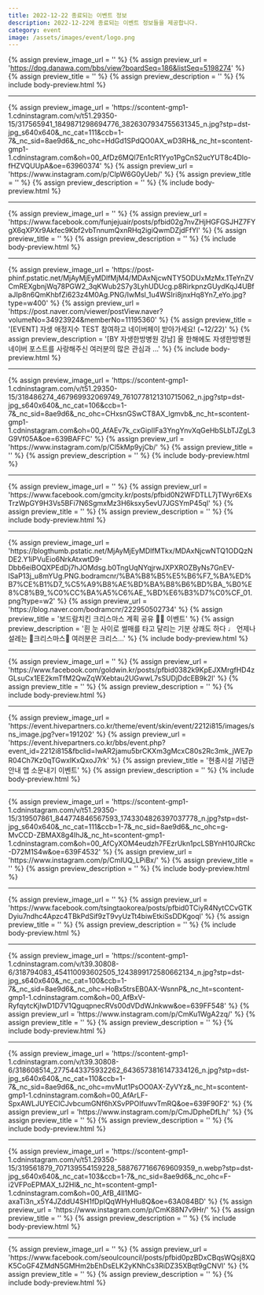 ```yaml
---
title: 2022-12-22 종료되는 이벤트 정보
description: 2022-12-22에 종료되는 이벤트 정보들을 제공합니다.
category: event
image: /assets/images/event/logo.png
---
```

{% assign preview_image_url = '' %}
{% assign preview_url = 'https://dpg.danawa.com/bbs/view?boardSeq=186&listSeq=5198274' %}
{% assign preview_title = '' %}
{% assign preview_description = '' %}
{% include body-preview.html %}
<hr>{% assign preview_image_url = 'https://scontent-gmp1-1.cdninstagram.com/v/t51.29350-15/317565941_1849871298694776_3826307934755631345_n.jpg?stp=dst-jpg_s640x640&amp;_nc_cat=111&amp;ccb=1-7&amp;_nc_sid=8ae9d6&amp;_nc_ohc=HdGd1SPdQO0AX_wD3RH&amp;_nc_ht=scontent-gmp1-1.cdninstagram.com&amp;oh=00_AfDz6MQl7En1cR1Yyo1PgCnS2ucYUT8c4Dlo-fHZVQUUpA&amp;oe=63960374' %}
{% assign preview_url = 'https://www.instagram.com/p/ClpW6G0yUeb/' %}
{% assign preview_title = '' %}
{% assign preview_description = '' %}
{% include body-preview.html %}
<hr>{% assign preview_image_url = '' %}
{% assign preview_url = 'https://www.facebook.com/funjejuair/posts/pfbid02g7nvZHjHGFGSJHZ7FYgX6qXPXr9Akfec9Kbf2vbTnnumQxnRHq2igiQwmDZjdFfYl' %}
{% assign preview_title = '' %}
{% assign preview_description = '' %}
{% include body-preview.html %}
<hr>{% assign preview_image_url = 'https://post-phinf.pstatic.net/MjAyMjEyMDlfMjM4/MDAxNjcwNTY5ODUxMzMx.1TeYnZVCmREXgbnjWq78PGW2_3qKWub2S7y3LyhUDUcg.p8RirkpnzGUydKqJ4UBfaJIp8n6QmKhbfZi623z4M0Ag.PNG/IwMsl_1u4WSIri8jnxHq8Yn7_eYo.jpg?type=w400' %}
{% assign preview_url = 'https://post.naver.com/viewer/postView.naver?volumeNo=34923924&memberNo=11195360' %}
{% assign preview_title = '[EVENT] 자생 애정지수 TEST 참여하고 네이버페이 받아가세요! (~12/22)' %}
{% assign preview_description = '[BY 자생한방병원 강남] 올 한해에도 자생한방병원 네이버 포스트를 사랑해주신 여러분의 많은 관심과 ...' %}
{% include body-preview.html %}
<hr>{% assign preview_image_url = 'https://scontent-gmp1-1.cdninstagram.com/v/t51.29350-15/318486274_467969932069749_7610778121310715062_n.jpg?stp=dst-jpg_s640x640&amp;_nc_cat=106&amp;ccb=1-7&amp;_nc_sid=8ae9d6&amp;_nc_ohc=CHxsnGSwCT8AX_lgmvb&amp;_nc_ht=scontent-gmp1-1.cdninstagram.com&amp;oh=00_AfAEv7k_cxGipIIFa3YngYnvXqGeHbSLbTJZgL3G9Vf05A&amp;oe=639BAFFC' %}
{% assign preview_url = 'https://www.instagram.com/p/Cl5kMp9yjCb/' %}
{% assign preview_title = '' %}
{% assign preview_description = '' %}
{% include body-preview.html %}
<hr>{% assign preview_image_url = '' %}
{% assign preview_url = 'https://www.facebook.com/gmcity.kr/posts/pfbid0N2WFDTLL7jTWyr6EXsTrzWpGY9H3Vs5BFi7N6SgmxMz3H6ksxy5evU7JGSYmP45ql' %}
{% assign preview_title = '' %}
{% assign preview_description = '' %}
{% include body-preview.html %}
<hr>{% assign preview_image_url = 'https://blogthumb.pstatic.net/MjAyMjEyMDlfMTkx/MDAxNjcwNTQ1ODQzNDE2.Y1iPVuEio6NrkAtxwtD9-Dbb6eiBOQXPEdDj7hJOMdsg.b0TngUqNYqjrwJXPXROZByNs7GnEV-lSaP13j_u8mYUg.PNG.bodramcnr/%BA%B8%B5%E5%B6%F7_%BA%ED%B7%CE%B1%D7_%C5%A9%B8%AE%BD%BA%B8%B6%BD%BA_%B0%E8%C8%B9_%C0%CC%BA%A5%C6%AE_%BD%E6%B3%D7%C0%CF_01.png?type=w2' %}
{% assign preview_url = 'https://blog.naver.com/bodramcnr/222950502734' %}
{% assign preview_title = '보드람치킨 크리스마스 계획 공유 🎅🎁 이벤트' %}
{% assign preview_description = '흰 눈 사이로 썰매를 타고 달리는 기분 상쾌도 하다 ♩ 언제나 설레는 🎄크리스마스🎄 여러분은 크리스...' %}
{% include body-preview.html %}
<hr>{% assign preview_image_url = '' %}
{% assign preview_url = 'https://www.facebook.com/goldwin.kr/posts/pfbid0382k9KpEJXMrgfHD4zGLsuCx1EE2kmTfM2QwZqWXebtau2UGwwL7sSUDjDdcEB9k2l' %}
{% assign preview_title = '' %}
{% assign preview_description = '' %}
{% include body-preview.html %}
<hr>{% assign preview_image_url = 'https://event.hivepartners.co.kr/theme/event/skin/event/2212i815/images/sns_image.jpg?ver=191202' %}
{% assign preview_url = 'https://event.hivepartners.co.kr/bbs/event.php?event_id=2212i815&fbclid=IwAR2jamu5brCKXm3gMcxC80s2Rc3mk_jWE7pR04Ch7Kz0qTGwxIKxQxoJ7rk' %}
{% assign preview_title = '현충시설 기념관 안내 앱 소문내기 이벤트' %}
{% assign preview_description = '' %}
{% include body-preview.html %}
<hr>{% assign preview_image_url = 'https://scontent-gmp1-1.cdninstagram.com/v/t51.29350-15/319507861_844774846567593_1743304826397037778_n.jpg?stp=dst-jpg_s640x640&amp;_nc_cat=111&amp;ccb=1-7&amp;_nc_sid=8ae9d6&amp;_nc_ohc=g-MvCCD-ZBMAX8g4IhJ&amp;_nc_ht=scontent-gmp1-1.cdninstagram.com&amp;oh=00_AfCyXOM4eudzh7FEzrUkn1pcLSBYnH10JRCkc-D72M1S4w&amp;oe=639F4532' %}
{% assign preview_url = 'https://www.instagram.com/p/CmIUQ_LPiBx/' %}
{% assign preview_title = '' %}
{% assign preview_description = '' %}
{% include body-preview.html %}
<hr>{% assign preview_image_url = '' %}
{% assign preview_url = 'https://www.facebook.com/tsingtaokorea/posts/pfbid0TCiyR4NytCCvGTKDyiu7ndhc4Apzc4TBkPdSif9zT9vyUzTt4biwEtkiSsDDKgoql' %}
{% assign preview_title = '' %}
{% assign preview_description = '' %}
{% include body-preview.html %}
<hr>{% assign preview_image_url = 'https://scontent-gmp1-1.cdninstagram.com/v/t39.30808-6/318794083_454110093602505_1243899172580662134_n.jpg?stp=dst-jpg_s640x640&amp;_nc_cat=100&amp;ccb=1-7&amp;_nc_sid=8ae9d6&amp;_nc_ohc=HoBx5trsEB0AX-WsnnP&amp;_nc_ht=scontent-gmp1-1.cdninstagram.com&amp;oh=00_AfBxV-RyfqytcKjIwD1D7V1QguqpnecRVs00dVDdWJnkww&amp;oe=639FF548' %}
{% assign preview_url = 'https://www.instagram.com/p/CmKu1WgA2zq/' %}
{% assign preview_title = '' %}
{% assign preview_description = '' %}
{% include body-preview.html %}
<hr>{% assign preview_image_url = 'https://scontent-gmp1-1.cdninstagram.com/v/t39.30808-6/318608514_2775443375932262_6436573816147334126_n.jpg?stp=dst-jpg_s640x640&amp;_nc_cat=110&amp;ccb=1-7&amp;_nc_sid=8ae9d6&amp;_nc_ohc=mvMut1PsOO0AX-ZyVYz&amp;_nc_ht=scontent-gmp1-1.cdninstagram.com&amp;oh=00_AfArLF-SpxAWLJUYEClCJvbcumGNf6hXSvPPOIfuwvTmRQ&amp;oe=639F90F2' %}
{% assign preview_url = 'https://www.instagram.com/p/CmJDpheDfLh/' %}
{% assign preview_title = '' %}
{% assign preview_description = '' %}
{% include body-preview.html %}
<hr>{% assign preview_image_url = 'https://scontent-gmp1-1.cdninstagram.com/v/t51.29350-15/319561879_707139554159228_5887677166769609359_n.webp?stp=dst-jpg_s640x640&amp;_nc_cat=103&amp;ccb=1-7&amp;_nc_sid=8ae9d6&amp;_nc_ohc=F-i2VFPoEPMAX_tJ2Hl&amp;_nc_ht=scontent-gmp1-1.cdninstagram.com&amp;oh=00_AfB_4Il1MG-axaTi3n_x5Y4JZddU4SH1fDplQqWHyHIu8Q&amp;oe=63A084BD' %}
{% assign preview_url = 'https://www.instagram.com/p/CmK88N7v9Hr/' %}
{% assign preview_title = '' %}
{% assign preview_description = '' %}
{% include body-preview.html %}
<hr>{% assign preview_image_url = '' %}
{% assign preview_url = 'https://www.facebook.com/seoulcouncil/posts/pfbid0pzBDxCBqsWQsj8XQK5CoGF4ZMdN5GMHm2bEhDsELK2yKNhCs3RiDZ35XBqt9gCNVl' %}
{% assign preview_title = '' %}
{% assign preview_description = '' %}
{% include body-preview.html %}